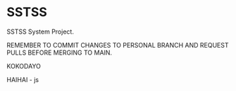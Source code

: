 # SSTSS
SSTSS System Project.

REMEMBER TO COMMIT CHANGES TO PERSONAL BRANCH AND REQUEST PULLS BEFORE MERGING TO MAIN.

KOKODAYO

HAIHAI - js
